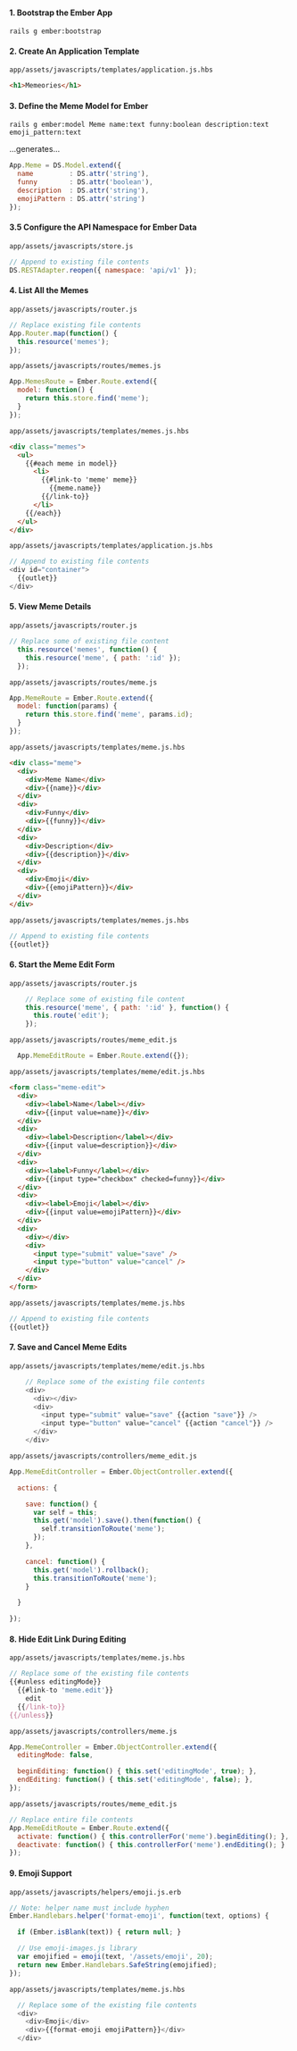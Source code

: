 
#### 1. Bootstrap the Ember App

```shell
rails g ember:bootstrap
```

#### 2. Create An Application Template

`app/assets/javascripts/templates/application.js.hbs`

```html
<h1>Memeories</h1>
```

#### 3. Define the Meme Model for Ember

```shell
rails g ember:model Meme name:text funny:boolean description:text emoji_pattern:text
```

...generates...

```js
App.Meme = DS.Model.extend({
  name         : DS.attr('string'),
  funny        : DS.attr('boolean'),
  description  : DS.attr('string'),
  emojiPattern : DS.attr('string')
});
```

#### 3.5 Configure the API Namespace for Ember Data

`app/assets/javascripts/store.js`

```js
// Append to existing file contents
DS.RESTAdapter.reopen({ namespace: 'api/v1' });
```

#### 4. List All the Memes

`app/assets/javascripts/router.js`

```js
// Replace existing file contents
App.Router.map(function() {
  this.resource('memes');
});
```

`app/assets/javascripts/routes/memes.js`

```js
App.MemesRoute = Ember.Route.extend({
  model: function() {
    return this.store.find('meme');
  }
});
```

`app/assets/javascripts/templates/memes.js.hbs`

```html
<div class="memes">
  <ul>
    {{#each meme in model}}
      <li>
        {{#link-to 'meme' meme}}
          {{meme.name}}
        {{/link-to}}
      </li>
    {{/each}}
  </ul>
</div>
```

`app/assets/javascripts/templates/application.js.hbs`

```js
// Append to existing file contents
<div id="container">
  {{outlet}}
</div>
```


#### 5. View Meme Details

`app/assets/javascripts/router.js`

```js
// Replace some of existing file content
  this.resource('memes', function() {
    this.resource('meme', { path: ':id' });
  });
```
`app/assets/javascripts/routes/meme.js`

```js
App.MemeRoute = Ember.Route.extend({
  model: function(params) {
    return this.store.find('meme', params.id);
  }
});
```

`app/assets/javascripts/templates/meme.js.hbs`
```html
<div class="meme">
  <div>
    <div>Meme Name</div>
    <div>{{name}}</div>
  </div>
  <div>
    <div>Funny</div>
    <div>{{funny}}</div>
  </div>
  <div>
    <div>Description</div>
    <div>{{description}}</div>
  </div>
  <div>
    <div>Emoji</div>
    <div>{{emojiPattern}}</div>
  </div>
</div>
```

`app/assets/javascripts/templates/memes.js.hbs`

```js
// Append to existing file contents
{{outlet}}
```

#### 6. Start the Meme Edit Form

`app/assets/javascripts/router.js`

```js
    // Replace some of existing file content
    this.resource('meme', { path: ':id' }, function() {
      this.route('edit');
    });
```

`app/assets/javascripts/routes/meme_edit.js`

```js
  App.MemeEditRoute = Ember.Route.extend({});
```

`app/assets/javascripts/templates/meme/edit.js.hbs`

```html
<form class="meme-edit">
  <div>
    <div><label>Name</label></div>
    <div>{{input value=name}}</div>
  </div>
  <div>
    <div><label>Description</label></div>
    <div>{{input value=description}}</div>
  </div>
  <div>
    <div><label>Funny</label></div>
    <div>{{input type="checkbox" checked=funny}}</div>
  </div>
  <div>
    <div><label>Emoji</label></div>
    <div>{{input value=emojiPattern}}</div>
  </div>
  <div>
    <div></div>
    <div>
      <input type="submit" value="save" />
      <input type="button" value="cancel" />
    </div>
  </div>
</form>
```

`app/assets/javascripts/templates/meme.js.hbs`

```js
// Append to existing file contents
{{outlet}}
```

#### 7. Save and Cancel Meme Edits

`app/assets/javascripts/templates/meme/edit.js.hbs`

```js
    // Replace some of the existing file contents
    <div>
      <div></div>
      <div>
        <input type="submit" value="save" {{action "save"}} />
        <input type="button" value="cancel" {{action "cancel"}} />
      </div>
    </div>
```

`app/assets/javascripts/controllers/meme_edit.js`

```js
App.MemeEditController = Ember.ObjectController.extend({

  actions: {

    save: function() {
      var self = this;
      this.get('model').save().then(function() {
        self.transitionToRoute('meme');
      });
    },

    cancel: function() {
      this.get('model').rollback();
      this.transitionToRoute('meme');
    }

  }

});
```
#### 8. Hide Edit Link During Editing

`app/assets/javascripts/templates/meme.js.hbs`

```js
// Replace some of the existing file contents
{{#unless editingMode}}
  {{#link-to 'meme.edit'}}
    edit
  {{/link-to}}
{{/unless}}
```

`app/assets/javascripts/controllers/meme.js`

```js
App.MemeController = Ember.ObjectController.extend({
  editingMode: false,

  beginEditing: function() { this.set('editingMode', true); },
  endEditing: function() { this.set('editingMode', false); },
});
```

`app/assets/javascripts/routes/meme_edit.js`

```js
// Replace entire file contents
App.MemeEditRoute = Ember.Route.extend({
  activate: function() { this.controllerFor('meme').beginEditing(); },
  deactivate: function() { this.controllerFor('meme').endEditing(); }
});
```

#### 9. Emoji Support

`app/assets/javascripts/helpers/emoji.js.erb`

```js
// Note: helper name must include hyphen
Ember.Handlebars.helper('format-emoji', function(text, options) {

  if (Ember.isBlank(text)) { return null; }

  // Use emoji-images.js library
  var emojified = emoji(text, '/assets/emoji', 20);
  return new Ember.Handlebars.SafeString(emojified);
});
```
`app/assets/javascripts/templates/meme.js.hbs`

```js
  // Replace some of the existing file contents
  <div>
    <div>Emoji</div>
    <div>{{format-emoji emojiPattern}}</div>
  </div>  
```
